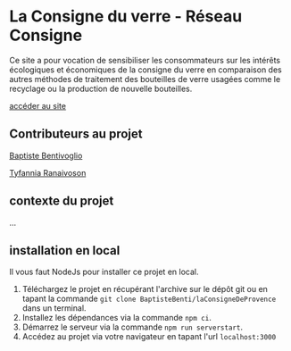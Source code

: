 # La Consigne du verre - Réseau Consigne

Ce site a pour vocation de sensibiliser les consommateurs sur les intérêts écologiques et économiques de la consigne du verre en comparaison des autres méthodes de traitement des bouteilles de verre usagées comme le recyclage ou la production de nouvelle bouteilles.

[accéder au site](https://benti.fr/laconsigneduverre)

## Contributeurs au projet

[Baptiste Bentivoglio](https://github.com/BaptisteBenti)

[Tyfannia Ranaivoson](https://github.com/tyfannianathaniel)

## contexte du projet

...

## installation en local

Il vous faut NodeJs pour installer ce projet en local.

1. Téléchargez le projet en récupérant l'archive sur le dépôt git ou en tapant la commande `git clone BaptisteBenti/laConsigneDeProvence` dans un terminal.
2. Installez les dépendances via la commande `npm ci`.
3. Démarrez le serveur via la commande `npm run serverstart`.
4. Accédez au projet via votre navigateur en tapant l'url `localhost:3000`

